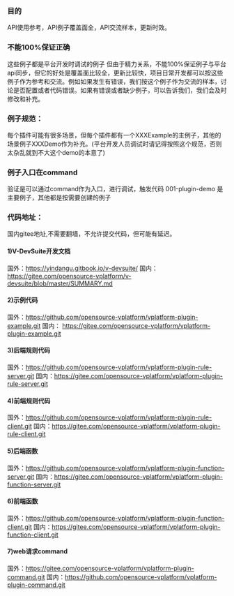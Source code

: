 ### 目的

API使用参考，API例子覆盖面全，API交流样本，更新时效。

### 不能100%保证正确

这些例子都是平台开发时调试的例子
但由于精力关系，不能100%保证例子与平台api同步，但它的好处是覆盖面比较全，更新比较快，项目日常开发都可以按这些例子作为参考和交流。例如如果发生有错误，我们按这个例子作为交流的样本，讨论是否配置或者代码错误。如果有错误或者缺少例子，可以告诉我们，我们会及时修改和补充。

### 例子规范：

每个插件可能有很多场景，但每个插件都有一个XXXExample的主例子，其他的场景例子XXXDemo作为补充。(平台开发人员调试时请记得按照这个规范，否则太杂乱就到不大这个demo的本意了)


### 例子入口在command
验证是可以通过command作为入口，进行调试，触发代码
001-plugin-demo 是主要例子，其他都是按需要创建的例子

### 代码地址：
国内gitee地址,不需要翻墙，不允许提交代码，但可能有延迟。
#### 1)V-DevSuite开发文档
国外：https://yindangu.gitbook.io/v-devsuite/
国内： https://gitee.com/opensource-vplatform/v-devsuite/blob/master/SUMMARY.md

#### 2)示例代码
国外：https://github.com/opensource-vplatform/vplatform-plugin-example.git
国内： https://gitee.com/opensource-vplatform/vplatform-plugin-example.git

#### 3)后端规则代码
国外：https://github.com/opensource-vplatform/vplatform-plugin-rule-server.git
国内：https://gitee.com/opensource-vplatform/vplatform-plugin-rule-server.git

#### 4)前端规则代码
国外：https://github.com/opensource-vplatform/vplatform-plugin-rule-client.git
国内：https://gitee.com/opensource-vplatform/vplatform-plugin-rule-client.git

#### 5)后端函数
国外：https://github.com/opensource-vplatform/vplatform-plugin-function-server.git
国内：https://gitee.com/opensource-vplatform/vplatform-plugin-function-server.git

#### 6)前端函数
国外：https://github.com/opensource-vplatform/vplatform-plugin-function-client.git
国内：https://gitee.com/opensource-vplatform/vplatform-plugin-function-client.git

#### 7)web请求command
国外：https://gitee.com/opensource-vplatform/vplatform-plugin-command.git
国内：https://github.com/opensource-vplatform/vplatform-plugin-command.git
